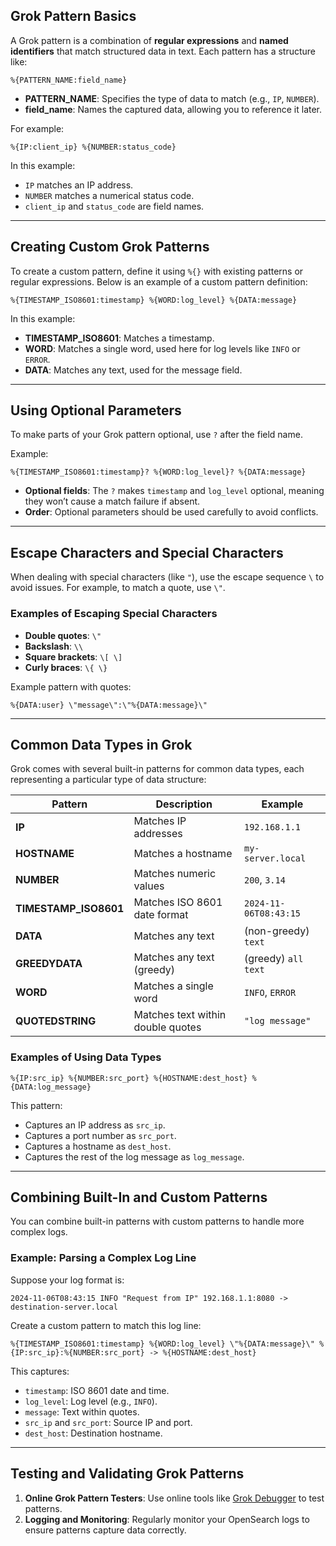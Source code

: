 ## Grok Pattern Basics

A Grok pattern is a combination of **regular expressions** and **named identifiers** that match structured data in text. Each pattern has a structure like:

```grok
%{PATTERN_NAME:field_name}
```

- **PATTERN_NAME**: Specifies the type of data to match (e.g., `IP`, `NUMBER`).
- **field_name**: Names the captured data, allowing you to reference it later.

For example:

```grok
%{IP:client_ip} %{NUMBER:status_code}
```

In this example:
- `IP` matches an IP address.
- `NUMBER` matches a numerical status code.
- `client_ip` and `status_code` are field names.

---

## Creating Custom Grok Patterns

To create a custom pattern, define it using `%{}` with existing patterns or regular expressions. Below is an example of a custom pattern definition:

```grok
%{TIMESTAMP_ISO8601:timestamp} %{WORD:log_level} %{DATA:message}
```

In this example:
- **TIMESTAMP_ISO8601**: Matches a timestamp.
- **WORD**: Matches a single word, used here for log levels like `INFO` or `ERROR`.
- **DATA**: Matches any text, used for the message field.

---

## Using Optional Parameters

To make parts of your Grok pattern optional, use `?` after the field name.

Example:

```grok
%{TIMESTAMP_ISO8601:timestamp}? %{WORD:log_level}? %{DATA:message}
```

- **Optional fields**: The `?` makes `timestamp` and `log_level` optional, meaning they won’t cause a match failure if absent.
- **Order**: Optional parameters should be used carefully to avoid conflicts.

---

## Escape Characters and Special Characters

When dealing with special characters (like `"`), use the escape sequence `\` to avoid issues. For example, to match a quote, use `\"`.

### Examples of Escaping Special Characters

- **Double quotes**: `\"`
- **Backslash**: `\\`
- **Square brackets**: `\[ \]`
- **Curly braces**: `\{ \}`

Example pattern with quotes:

```grok
%{DATA:user} \"message\":\"%{DATA:message}\"
```

---

## Common Data Types in Grok

Grok comes with several built-in patterns for common data types, each representing a particular type of data structure:

| Pattern           | Description                           | Example               |
|-------------------|---------------------------------------|-----------------------|
| **IP**            | Matches IP addresses                  | `192.168.1.1`         |
| **HOSTNAME**      | Matches a hostname                    | `my-server.local`     |
| **NUMBER**        | Matches numeric values                | `200`, `3.14`         |
| **TIMESTAMP_ISO8601** | Matches ISO 8601 date format      | `2024-11-06T08:43:15` |
| **DATA**          | Matches any text                      | (non-greedy) `text`   |
| **GREEDYDATA**    | Matches any text (greedy)             | (greedy) `all text`   |
| **WORD**          | Matches a single word                 | `INFO`, `ERROR`       |
| **QUOTEDSTRING**  | Matches text within double quotes     | `"log message"`       |

### Examples of Using Data Types

```grok
%{IP:src_ip} %{NUMBER:src_port} %{HOSTNAME:dest_host} %{DATA:log_message}
```

This pattern:
- Captures an IP address as `src_ip`.
- Captures a port number as `src_port`.
- Captures a hostname as `dest_host`.
- Captures the rest of the log message as `log_message`.

---

## Combining Built-In and Custom Patterns

You can combine built-in patterns with custom patterns to handle more complex logs.

### Example: Parsing a Complex Log Line

Suppose your log format is:

```plaintext
2024-11-06T08:43:15 INFO "Request from IP" 192.168.1.1:8080 -> destination-server.local
```

Create a custom pattern to match this log line:

```grok
%{TIMESTAMP_ISO8601:timestamp} %{WORD:log_level} \"%{DATA:message}\" %{IP:src_ip}:%{NUMBER:src_port} -> %{HOSTNAME:dest_host}
```

This captures:
- `timestamp`: ISO 8601 date and time.
- `log_level`: Log level (e.g., `INFO`).
- `message`: Text within quotes.
- `src_ip` and `src_port`: Source IP and port.
- `dest_host`: Destination hostname.

---

## Testing and Validating Grok Patterns

1. **Online Grok Pattern Testers**: Use online tools like [Grok Debugger](https://grokdebugger.com/) to test patterns.
2. **Logging and Monitoring**: Regularly monitor your OpenSearch logs to ensure patterns capture data correctly.
